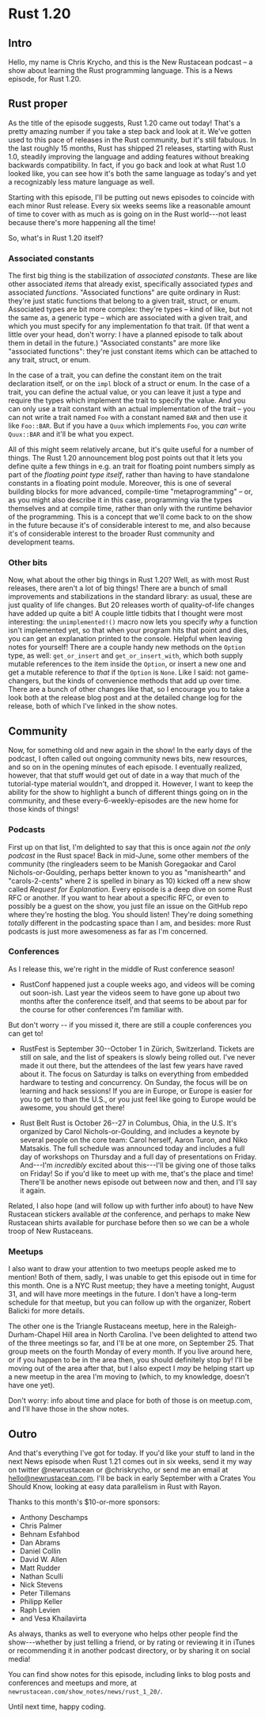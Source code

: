 # Rust 1.20

## Intro

Hello, my name is Chris Krycho, and this is the New Rustacean podcast – a show about learning the Rust programming language. This is a News episode, for Rust 1.20.

## Rust proper

As the title of the episode suggests, Rust 1.20 came out today! That's a pretty amazing number if you take a step back and look at it. We've gotten used to this pace of releases in the Rust community, but it's still fabulous. In the last roughly 15 months, Rust has shipped 21 releases, starting with Rust 1.0, steadily improving the language and adding features without breaking backwards compatibility. In fact, if you go back and look at what Rust 1.0 looked like, you can see how it's both the same language as today's and yet a recognizably less mature language as well.

Starting with this episode, I'll be putting out news episodes to coincide with each minor Rust release. Every six weeks seems like a reasonable amount of time to cover with as much as is going on in the Rust world---not least because there's more happening all the time!

So, what's in Rust 1.20 itself?

### Associated constants

The first big thing is the stabilization of *associated constants*. These are like other associated *items* that already exist, specifically associated *types* and associated *functions*. "Associated functions" are quite ordinary in Rust: they're just static functions that belong to a given trait, struct, or enum. Associated types are bit more complex: they're types – kind of like, but not the same as, a generic type – which are associated with a given trait, and which you must specify for any implementation fo that trait. (If that went a little over your head, don't worry: I have a planned episode to talk about them in detail in the future.) "Associated constants" are more like "associated functions": they're just constant items which can be attached to any trait, struct, or enum.

In the case of a trait, you can define the constant item on the trait declaration itself, or on the `impl` block of a struct or enum. In the case of a trait, you can define the actual value, or you can leave it just a type and require the types which implement the trait to specify the value. And you can only use a trait constant with an actual implementation of the trait – you can not write a trait named `Foo` with a constant named `BAR` and then use it like `Foo::BAR`. But if you have a `Quux` which implements `Foo`, you *can* write `Quux::BAR` and it'll be what you expect.

All of this might seem relatively arcane, but it's quite useful for a number of things. The Rust 1.20 announcement blog post points out that it lets you define quite a few things in e.g. an trait for floating point numbers simply as part of the *floating point type itself*, rather than having to have standalone constants in a floating point module. Moreover, this is one of several building blocks for more advanced, compile-time "metaprogramming" – or, as you might also describe it in this case, programming via the types themselves and at compile time, rather than only with the runtime behavior of the programming. This is a concept that we'll come back to on the show in the future because it's of considerable interest to me, and also because it's of considerable interest to the broader Rust community and development teams.

### Other bits

Now, what about the other big things in Rust 1.20? Well, as with most Rust releases, there aren't a lot of big things! There are a bunch of small improvements and stabilizations in the standard library: as usual, these are just quality of life changes. But 20 releases worth of quality-of-life changes have added up quite a bit! A couple little tidbits that I thought were most interesting: the `unimplemented!()` macro now lets you specify *why* a function isn't implemented yet, so that when your program hits that point and dies, you can get an explanation printed to the console. Helpful when leaving notes for yourself! There are a couple handy new methods on the `Option` type, as well: `get_or_insert` and `get_or_insert_with`, which both supply mutable references to the item inside the `Option`, or insert a new one and get a mutable reference to *that* if the `Option` is `None`. Like I said: not game-changers, but the kinds of convenience methods that add up over time. There are a bunch of other changes like that, so I encourage you to take a look both at the release blog post and at the detailed change log for the release, both of which I've linked in the show notes.

## Community

Now, for something old and new again in the show! In the early days of the podcast, I often called out ongoing community news bits, new resources, and so on in the opening minutes of each episode. I eventually realized, however, that that stuff would get out of date in a way that much of the tutorial-type material wouldn't, and dropped it. However, I want to keep the ability for the show to highlight a bunch of different things going on in the community, and these every-6-weekly-episodes are the new home for those kinds of things!

### Podcasts

First up on that list, I'm delighted to say that this is once again *not the only podcast* in the Rust space! Back in mid-June, some other members of the community (the ringleaders seem to be Manish Goregaokar and Carol Nichols-or-Goulding, perhaps better known to you as "manishearth" and "carols-2-cents" where 2 is spelled in binary as 10) kicked off a new show called _Request for Explanation_. Every episode is a deep dive on some Rust RFC or another. If you want to hear about a specific RFC, or even to possibly be a guest on the show, you just file an issue on the GitHub repo where they're hosting the blog. You should listen! They're doing something *totally* different in the podcasting space than I am, and besides: more Rust podcasts is just more awesomeness as far as I'm concerned.

### Conferences

As I release this, we're right in the middle of Rust conference season!

- RustConf happened just a couple weeks ago, and videos will be coming out soon-ish. Last year the videos seem to have gone up about two months after the conference itself, and that seems to be about par for the course for other conferences I'm familiar with.

But don't worry -- if you missed it, there are still a couple conferences you can get to!

- RustFest is September 30--October 1 in Zürich, Switzerland. Tickets are still on sale, and the list of speakers is slowly being rolled out. I've never made it out there, but the attendees of the last few years have raved about it. The focus on Saturday is talks on everything from embedded hardware to testing and concurrency. On Sunday, the focus will be on learning and hack sessions! If you are in Europe, or Europe is easier for you to get to than the U.S., or you just feel like going to Europe would be awesome, you should get there!

- Rust Belt Rust is October 26--27 in Columbus, Ohia, in the U.S. It's organized by Carol Nichols-or-Goulding, and includes a keynote by several people on the core team: Carol herself, Aaron Turon, and Niko Matsakis. The full schedule was announced today and includes a full day of workshops on Thursday and a full day of presentations on Friday. And---I'm *incredibly* excited about this---I'll be giving one of those talks on Friday! So if you'd like to meet up with me, that's the place and time! There'll be another news episode out between now and then, and I'll say it again.

Related, I also hope (and will follow up with further info about) to have New Rustacean stickers available *at* the conference, and perhaps to make New Rustacean shirts available for purchase before then so we can be a whole troop of New Rustaceans.

### Meetups

I also want to draw your attention to two meetups people asked me to mention! Both of them, sadly, I was unable to get this episode out in time for this month. One is a NYC Rust meetup; they have a meeting tonight, August 31, and will have more meetings in the future. I don't have a long-term schedule for that meetup, but you can follow up with the organizer, Robert Balicki for more details.

The other one is the Triangle Rustaceans meetup, here in the Raleigh-Durham-Chapel Hill area in North Carolina. I've been delighted to attend two of the three meetings so far, and I'll be at one more, on September 25. That group meets on the fourth Monday of every month. If you live around here, or if you happen to be in the area then, you should definitely stop by! I'll be moving out of the area after that, but I also expect I *may* be helping start up a new meetup in the area I'm moving to (which, to my knowledge, doesn't have one  yet).

Don't worry: info about time and place for both of those is on meetup.com, and I'll have those in the show notes.

## Outro

And that's everything I've got for today. If you'd like your stuff to land in the next News episode when Rust 1.21 comes out in six weeks, send it my way on twitter @newrustacean or @chriskrycho, or send me an email at hello@newrustacean.com. I'll be back in early September with a Crates You Should Know, looking at easy data parallelism in Rust with Rayon.

Thanks to this month's $10-or-more sponsors:

- Anthony Deschamps
- Chris Palmer
- Behnam Esfahbod
- Dan Abrams
- Daniel Collin
- David W. Allen
- Matt Rudder
- Nathan Sculli
- Nick Stevens
- Peter Tillemans
- Philipp Keller
- Raph Levien
- and Vesa Khailavirta

As always, thanks as well to everyone who helps other people find the show---whether by just telling a friend, or by rating or reviewing it in iTunes or recommending it in another podcast directory, or by sharing it on social media!

You can find show notes for this episode, including links to blog posts and conferences and meetups and more, at `newrustacean.com/show_notes/news/rust_1_20/`.

Until next time, happy coding.
